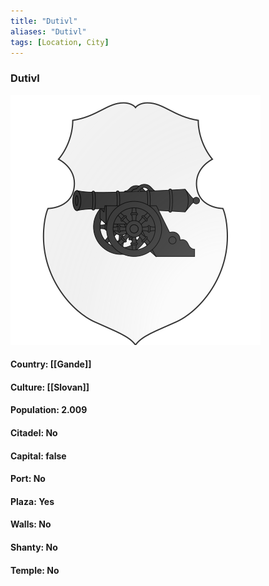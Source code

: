```yaml
---
title: "Dutivl"
aliases: "Dutivl"
tags: [Location, City]
---
```

### Dutivl
![](attachment/5c6a3e1b4d6e122787900d90ceaa337e.svg)

#### Country: [[Gande]]

#### Culture: [[Slovan]]

#### Population: 2.009

#### Citadel: No

#### Capital: false

#### Port: No

#### Plaza: Yes

#### Walls: No

#### Shanty: No

#### Temple: No

